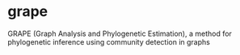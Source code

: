 # grape
GRAPE (Graph Analysis and Phylogenetic Estimation), a method for phylogenetic inference using community detection in graphs
